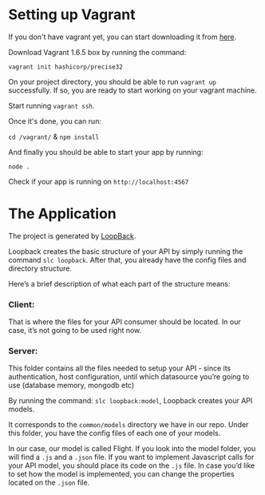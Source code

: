 # Setting up Vagrant

If you don't have vagrant yet, you can start downloading it from [here](http://www.vagrantup.com/downloads).

Download Vagrant 1.6.5 box by running the command:

`vagrant init hashicorp/precise32`

On your project directory, you should be able to run `vagrant up` successfully.
If so, you are ready to start working on your vagrant machine.

Start running `vagrant ssh`.

Once it's done, you can run: 

`cd /vagrant/` & `npm install`

And finally you should be able to start your app by running:

`node .`

Check if your app is running on `http://localhost:4567`

# The Application

The project is generated by [LoopBack](http://loopback.io).

Loopback creates the basic structure of your API by simply running the command `slc loopback`.
After that, you already have the config files and directory structure.

Here’s a brief description of what each part of the structure means:

### Client: 

That is where the files for your API consumer should be located. In our case, it’s not going to be used right now.

### Server: 

This folder contains all the files needed to setup your API - since its authentication, host configuration, until which datasource you’re going to use (database memory, mongodb etc)

By running the command: `slc loopback:model`, Loopback creates your API models. 

It corresponds to the `common/models` directory we have in our repo. Under this folder, you have the config files of each one of your models. 

In our case, our model is called Flight. If you look into the model folder, you will find a `.js` and a `.json` file. If you want to implement Javascript calls for your API model, you should place its code on the `.js` file.
In case you’d like to set how the model is implemented, you can change the properties located on the `.json` file.

